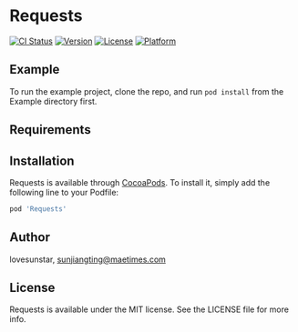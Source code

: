 # Requests

[![CI Status](https://img.shields.io/travis/lovesunstar/Requests.svg?style=flat)](https://travis-ci.org/lovesunstar/Requests)
[![Version](https://img.shields.io/cocoapods/v/Requests.svg?style=flat)](https://cocoapods.org/pods/Requests)
[![License](https://img.shields.io/cocoapods/l/Requests.svg?style=flat)](https://cocoapods.org/pods/Requests)
[![Platform](https://img.shields.io/cocoapods/p/Requests.svg?style=flat)](https://cocoapods.org/pods/Requests)

## Example

To run the example project, clone the repo, and run `pod install` from the Example directory first.

## Requirements

## Installation

Requests is available through [CocoaPods](https://cocoapods.org). To install
it, simply add the following line to your Podfile:

```ruby
pod 'Requests'
```

## Author

lovesunstar, sunjiangting@maetimes.com

## License

Requests is available under the MIT license. See the LICENSE file for more info.
